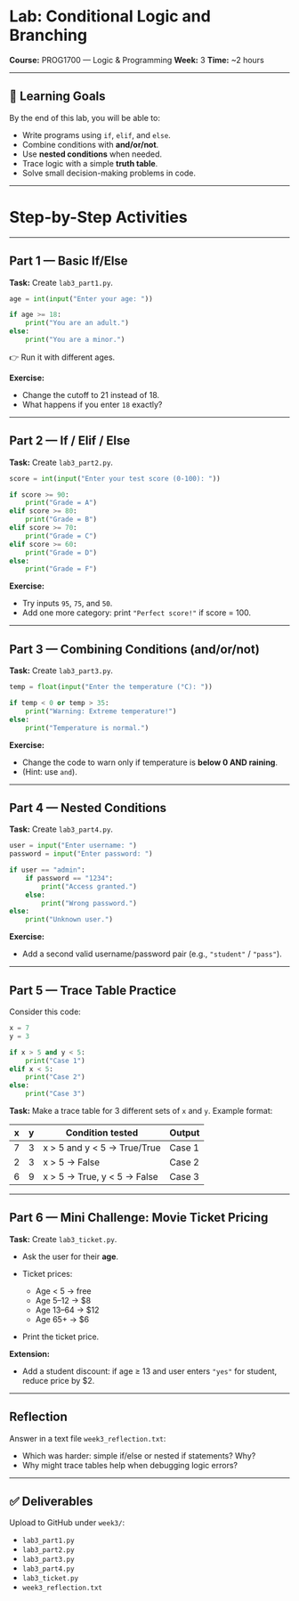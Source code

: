 # Lab: Conditional Logic and Branching

**Course:** PROG1700 — Logic & Programming
**Week:** 3
**Time:** \~2 hours

---

## 🎯 Learning Goals

By the end of this lab, you will be able to:

* Write programs using `if`, `elif`, and `else`.
* Combine conditions with **and/or/not**.
* Use **nested conditions** when needed.
* Trace logic with a simple **truth table**.
* Solve small decision-making problems in code.

---

# Step-by-Step Activities

---

## Part 1 — Basic If/Else

**Task:** Create `lab3_part1.py`.

```python
age = int(input("Enter your age: "))

if age >= 18:
    print("You are an adult.")
else:
    print("You are a minor.")
```

👉 Run it with different ages.

**Exercise:**

* Change the cutoff to 21 instead of 18.
* What happens if you enter `18` exactly?

---

## Part 2 — If / Elif / Else

**Task:** Create `lab3_part2.py`.

```python
score = int(input("Enter your test score (0-100): "))

if score >= 90:
    print("Grade = A")
elif score >= 80:
    print("Grade = B")
elif score >= 70:
    print("Grade = C")
elif score >= 60:
    print("Grade = D")
else:
    print("Grade = F")
```

**Exercise:**

* Try inputs `95`, `75`, and `50`.
* Add one more category: print `"Perfect score!"` if score = 100.

---

## Part 3 — Combining Conditions (and/or/not)

**Task:** Create `lab3_part3.py`.

```python
temp = float(input("Enter the temperature (°C): "))

if temp < 0 or temp > 35:
    print("Warning: Extreme temperature!")
else:
    print("Temperature is normal.")
```

**Exercise:**

* Change the code to warn only if temperature is **below 0 AND raining**.
* (Hint: use `and`).

---

## Part 4 — Nested Conditions

**Task:** Create `lab3_part4.py`.

```python
user = input("Enter username: ")
password = input("Enter password: ")

if user == "admin":
    if password == "1234":
        print("Access granted.")
    else:
        print("Wrong password.")
else:
    print("Unknown user.")
```

**Exercise:**

* Add a second valid username/password pair (e.g., `"student"` / `"pass"`).

---

## Part 5 — Trace Table Practice

Consider this code:

```python
x = 7
y = 3

if x > 5 and y < 5:
    print("Case 1")
elif x < 5:
    print("Case 2")
else:
    print("Case 3")
```

**Task:** Make a trace table for 3 different sets of `x` and `y`. Example format:

| x | y | Condition tested            | Output |
| - | - | --------------------------- | ------ |
| 7 | 3 | x > 5 and y < 5 → True/True | Case 1 |
| 2 | 3 | x > 5 → False               | Case 2 |
| 6 | 9 | x > 5 → True, y < 5 → False | Case 3 |

---

## Part 6 — Mini Challenge: Movie Ticket Pricing

**Task:** Create `lab3_ticket.py`.

* Ask the user for their **age**.
* Ticket prices:

  * Age < 5 → free
  * Age 5–12 → \$8
  * Age 13–64 → \$12
  * Age 65+ → \$6
* Print the ticket price.

**Extension:**

* Add a student discount: if age ≥ 13 and user enters `"yes"` for student, reduce price by \$2.

---

## Reflection

Answer in a text file `week3_reflection.txt`:

* Which was harder: simple if/else or nested if statements? Why?
* Why might trace tables help when debugging logic errors?

---

## ✅ Deliverables

Upload to GitHub under `week3/`:

* `lab3_part1.py`
* `lab3_part2.py`
* `lab3_part3.py`
* `lab3_part4.py`
* `lab3_ticket.py`
* `week3_reflection.txt`


